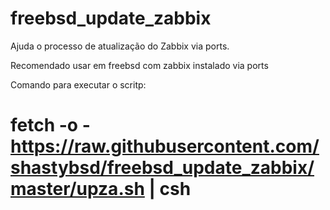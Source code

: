 # freebsd_update_zabbix
Ajuda o processo de atualização do Zabbix via ports.

Recomendado usar em freebsd com zabbix instalado via ports

Comando para executar o scritp:

# fetch -o - https://raw.githubusercontent.com/shastybsd/freebsd_update_zabbix/master/upza.sh | csh
